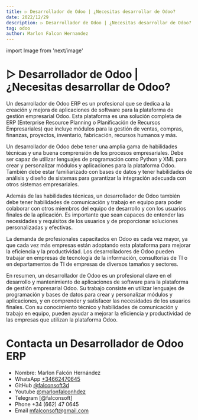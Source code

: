 ```yaml
---
title: ▷ Desarrollador de Odoo | ¿Necesitas desarrollar de Odoo?
date: 2022/12/29
description: ▷ Desarrollador de Odoo | ¿Necesitas desarrollar de Odoo?
tag: odoo
author: Marlon Falcon Hernandez
---
```

import Image from 'next/image'

# ▷ Desarrollador de Odoo | ¿Necesitas desarrollar de Odoo?

Un desarrollador de Odoo ERP es un profesional que se dedica a la creación y mejora de aplicaciones de software para la plataforma de gestión empresarial Odoo. Esta plataforma es una solución completa de ERP (Enterprise Resource Planning o Planificación de Recursos Empresariales) que incluye módulos para la gestión de ventas, compras, finanzas, proyectos, inventario, fabricación, recursos humanos y más.

Un desarrollador de Odoo debe tener una amplia gama de habilidades técnicas y una buena comprensión de los procesos empresariales. Debe ser capaz de utilizar lenguajes de programación como Python y XML para crear y personalizar módulos y aplicaciones para la plataforma Odoo. También debe estar familiarizado con bases de datos y tener habilidades de análisis y diseño de sistemas para garantizar la integración adecuada con otros sistemas empresariales.

Además de las habilidades técnicas, un desarrollador de Odoo también debe tener habilidades de comunicación y trabajo en equipo para poder colaborar con otros miembros del equipo de desarrollo y con los usuarios finales de la aplicación. Es importante que sean capaces de entender las necesidades y requisitos de los usuarios y de proporcionar soluciones personalizadas y efectivas.

La demanda de profesionales capacitados en Odoo es cada vez mayor, ya que cada vez más empresas están adoptando esta plataforma para mejorar la eficiencia y la productividad. Los desarrolladores de Odoo pueden trabajar en empresas de tecnología de la información, consultorías de TI o en departamentos de TI de empresas de diversos tamaños y sectores.

En resumen, un desarrollador de Odoo es un profesional clave en el desarrollo y mantenimiento de aplicaciones de software para la plataforma de gestión empresarial Odoo. Su trabajo consiste en utilizar lenguajes de programación y bases de datos para crear y personalizar módulos y aplicaciones, y en comprender y satisfacer las necesidades de los usuarios finales. Con su conocimiento técnico y habilidades de comunicación y trabajo en equipo, pueden ayudar a mejorar la eficiencia y productividad de las empresas que utilizan la plataforma Odoo.

# Contacta un Desarrollador de Odoo ERP 
- Nombre: Marlon Falcón Hernández
- WhatsApp [+34662470645](https://web.whatsapp.com/send?phone=34662470645&text=)
- GitHub [@falconsoft3d](https://github.com/falconsoft3d)
- Youtube [@marlonfalconhdez](https://www.youtube.com/@marlonfalconhdez)
- Telegram [@falconsoft]
- Phone +34 (662) 47 0645
- Email mfalconsoft@gmail.com